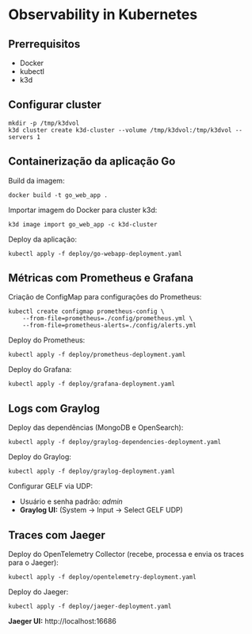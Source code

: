 # Observability in Kubernetes

## Prerrequisitos

- Docker
- kubectl
- k3d

## Configurar cluster

```
mkdir -p /tmp/k3dvol
k3d cluster create k3d-cluster --volume /tmp/k3dvol:/tmp/k3dvol --servers 1
```

## Containerização da aplicação Go

Build da imagem:

```
docker build -t go_web_app .
```

Importar imagem do Docker para cluster k3d:

```
k3d image import go_web_app -c k3d-cluster
```

Deploy da aplicação:
```
kubectl apply -f deploy/go-webapp-deployment.yaml
```

## Métricas com Prometheus e Grafana

Criação de ConfigMap para configurações do Prometheus:

```
kubectl create configmap prometheus-config \
    --from-file=prometheus=./config/prometheus.yml \
    --from-file=prometheus-alerts=./config/alerts.yml
```

Deploy do Prometheus:
```
kubectl apply -f deploy/prometheus-deployment.yaml
```

Deploy do Grafana:
```
kubectl apply -f deploy/grafana-deployment.yaml
```

## Logs com Graylog

Deploy das dependências (MongoDB e OpenSearch):
```
kubectl apply -f deploy/graylog-dependencies-deployment.yaml
```

Deploy do Graylog:
```
kubectl apply -f deploy/graylog-deployment.yaml
```

Configurar GELF via UDP:

- Usuário e senha padrão: _admin_
- **Graylog UI:** (System -> Input -> Select GELF UDP)

## Traces com Jaeger

Deploy do OpenTelemetry Collector (recebe, processa e envia os traces para o Jaeger):
```
kubectl apply -f deploy/opentelemetry-deployment.yaml
```

Deploy do Jaeger:
```
kubectl apply -f deploy/jaeger-deployment.yaml
```

**Jaeger UI:** http://localhost:16686

